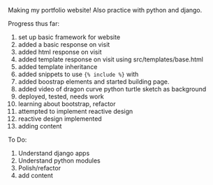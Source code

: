 Making my portfolio website! Also practice with python and django.

Progress thus far:
1.  set up basic framework for website
2.  added a basic response on visit
3.  added html response on visit
4.  added template response on visit using src/templates/base.html
5.  added template inheritance 
6.  added snippets to use `{% include %}` with
7.  added boostrap elements and started building page.
8.  added video of dragon curve python turtle sketch as background
9.  deployed, tested, needs work
10. learning about bootstrap, refactor
11. attempted to implement reactive design
12. reactive design implemented
13. adding content

To Do:
1. Understand django apps
2. Understand python modules
3. Polish/refactor
4. add content